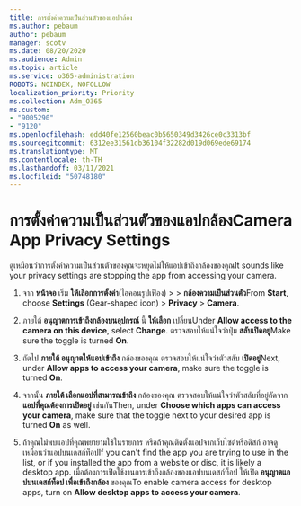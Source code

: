 ```yaml
---
title: การตั้งค่าความเป็นส่วนตัวของแอปกล้อง
ms.author: pebaum
author: pebaum
manager: scotv
ms.date: 08/20/2020
ms.audience: Admin
ms.topic: article
ms.service: o365-administration
ROBOTS: NOINDEX, NOFOLLOW
localization_priority: Priority
ms.collection: Adm_O365
ms.custom:
- "9005290"
- "9120"
ms.openlocfilehash: edd40fe12560beac0b5650349d3426ce0c3313bf
ms.sourcegitcommit: 6312ee31561db36104f32282d019d069ede69174
ms.translationtype: MT
ms.contentlocale: th-TH
ms.lasthandoff: 03/11/2021
ms.locfileid: "50748180"
---
```

# <a name="camera-app-privacy-settings"></a><span data-ttu-id="ca158-102">การตั้งค่าความเป็นส่วนตัวของแอปกล้อง</span><span class="sxs-lookup"><span data-stu-id="ca158-102">Camera App Privacy Settings</span></span>

<span data-ttu-id="ca158-103">ดูเหมือนว่าการตั้งค่าความเป็นส่วนตัวของคุณจะหยุดไม่ให้แอปเข้าถึงกล้องของคุณ</span><span class="sxs-lookup"><span data-stu-id="ca158-103">It sounds like your privacy settings are stopping the app from accessing your camera.</span></span>

1.  <span data-ttu-id="ca158-104">จาก **หน้าจอ** เริ่ม **ให้เลือกการตั้งค่า**(ไอคอนรูปเฟือง) >  >  **กล้องความเป็นส่วนตัว**</span><span class="sxs-lookup"><span data-stu-id="ca158-104">From **Start**, choose **Settings** (Gear-shaped icon) > **Privacy** > **Camera**.</span></span>

2.  <span data-ttu-id="ca158-105">ภายใต้ **อนุญาตการเข้าถึงกล้องบนอุปกรณ์** นี้ **ให้เลือก** เปลี่ยน</span><span class="sxs-lookup"><span data-stu-id="ca158-105">Under **Allow access to the camera on this device**, select **Change**.</span></span> <span data-ttu-id="ca158-106">ตรวจสอบให้แน่ใจว่าปุ่ม **สลับเปิดอยู่**</span><span class="sxs-lookup"><span data-stu-id="ca158-106">Make sure the toggle is turned **On**.</span></span>

3.  <span data-ttu-id="ca158-107">ถัดไป **ภายใต้ อนุญาตให้แอปเข้าถึง** กล้องของคุณ ตรวจสอบให้แน่ใจว่าตัวสลับ **เปิดอยู่**</span><span class="sxs-lookup"><span data-stu-id="ca158-107">Next, under **Allow apps to access your camera**, make sure the toggle is turned **On**.</span></span>

4.  <span data-ttu-id="ca158-108">จากนั้น **ภายใต้ เลือกแอปที่สามารถเข้าถึง** กล้องของคุณ ตรวจสอบให้แน่ใจว่าตัวสลับที่อยู่ถัดจาก **แอปที่คุณต้องการเปิดอยู่** เช่นกัน</span><span class="sxs-lookup"><span data-stu-id="ca158-108">Then, under **Choose which apps can access your camera**, make sure that the toggle next to your desired app is turned **On** as well.</span></span>

5.  <span data-ttu-id="ca158-109">ถ้าคุณไม่พบแอปที่คุณพยายามใช้ในรายการ หรือถ้าคุณติดตั้งแอปจากเว็บไซต์หรือดิสก์ อาจดูเหมือนว่าแอปบนเดสก์ท็อป</span><span class="sxs-lookup"><span data-stu-id="ca158-109">If you can't find the app you are trying to use in the list, or if you installed the app from a website or disc, it is likely a desktop app.</span></span> <span data-ttu-id="ca158-110">เมื่อต้องการเปิดใช้งานการเข้าถึงกล้องของแอปบนเดสก์ท็อป ให้เปิด **อนุญาตแอปบนเดสก์ท็อป เพื่อเข้าถึงกล้อง** ของคุณ</span><span class="sxs-lookup"><span data-stu-id="ca158-110">To enable camera access for desktop apps, turn on **Allow desktop apps to access your camera**.</span></span>